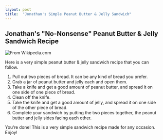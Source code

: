 ```yaml
---
layout: post
title:  "Jonathan's Simple Peanut Butter & Jelly Sandwich"
---
```


## Jonathan's "No-Nonsense" Peanut Butter & Jelly Sandwich Recipe
![From Wikipedia.com](https://upload.wikimedia.org/wikipedia/commons/thumb/a/a8/Peanut-Butter-Jelly-Sandwich.jpg/1200px-Peanut-Butter-Jelly-Sandwich.jpg "Peanut Butter and Jelly")

Here is a very simple peanut butter & jelly sandwich recipe that you can follow.

1. Pull out two pieces of bread. It can be any kind of bread you prefer.
2. Grab a jar of peanut butter and jelly each and open them.
3. Take a knife and get a good amount of peanut butter, and spread it on one side of one piece of bread.
4. Clean off the knife.
5. Take the knife and get a good amount of jelly, and spread it on one side of the other piece of bread.
6. Complete your sandwich by putting the two pieces together, the peanut butter and jelly sides facing each other.

You're done! This is a very simple sandwich recipe made for any occasion. Enjoy!

